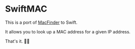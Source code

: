 # SwiftMAC

This is a port of [MacFinder](https://github.com/mavris//MacFinder) to Swift. 

It allows you to look up a MAC address for a given IP address.

That's it. 💁‍♂️
